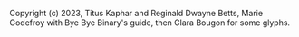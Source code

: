 Copyright (c) 2023, Titus Kaphar and Reginald Dwayne Betts, Marie Godefroy with Bye Bye Binary's guide, then Clara Bougon for some glyphs.
